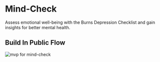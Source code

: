 # Mind-Check

Assess emotional well-being with the Burns Depression Checklist and gain insights for better mental health.

## Build In Public Flow

![mvp for mind-check](https://github.com/kunalkeshan/Mind-Check/assets/68579547/bce40cb4-af61-4670-a2eb-fcc6d53d1e04)

